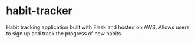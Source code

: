# habit-tracker
Habit tracking application built with Flask and hosted on AWS. Allows users to sign up and track the progress of new habits.
